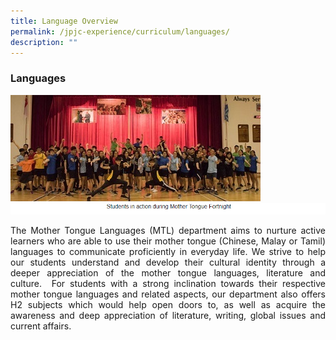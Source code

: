 ```yaml
---
title: Language Overview
permalink: /jpjc-experience/curriculum/languages/
description: ""
---
```

### **Languages**
![](/images/languages.jpg)
![](/images/languages%20caption.png)
<p align=justify>
The Mother Tongue Languages (MTL) department aims to nurture active learners who are able to use their mother tongue (Chinese, Malay or Tamil) languages to communicate proficiently in everyday life. We strive to help our students understand and develop their cultural identity through a deeper appreciation of the mother tongue languages, literature and culture.  For students with a strong inclination towards their respective mother tongue languages and related aspects, our department also offers H2 subjects which would help open doors to, as well as acquire the awareness and deep appreciation of literature, writing, global issues and current affairs.</p>